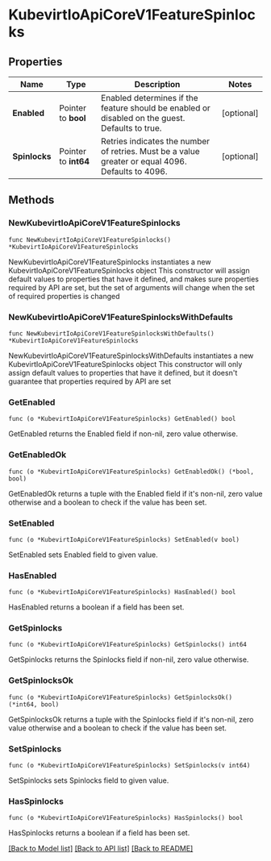 # KubevirtIoApiCoreV1FeatureSpinlocks

## Properties

Name | Type | Description | Notes
------------ | ------------- | ------------- | -------------
**Enabled** | Pointer to **bool** | Enabled determines if the feature should be enabled or disabled on the guest. Defaults to true. | [optional] 
**Spinlocks** | Pointer to **int64** | Retries indicates the number of retries. Must be a value greater or equal 4096. Defaults to 4096. | [optional] 

## Methods

### NewKubevirtIoApiCoreV1FeatureSpinlocks

`func NewKubevirtIoApiCoreV1FeatureSpinlocks() *KubevirtIoApiCoreV1FeatureSpinlocks`

NewKubevirtIoApiCoreV1FeatureSpinlocks instantiates a new KubevirtIoApiCoreV1FeatureSpinlocks object
This constructor will assign default values to properties that have it defined,
and makes sure properties required by API are set, but the set of arguments
will change when the set of required properties is changed

### NewKubevirtIoApiCoreV1FeatureSpinlocksWithDefaults

`func NewKubevirtIoApiCoreV1FeatureSpinlocksWithDefaults() *KubevirtIoApiCoreV1FeatureSpinlocks`

NewKubevirtIoApiCoreV1FeatureSpinlocksWithDefaults instantiates a new KubevirtIoApiCoreV1FeatureSpinlocks object
This constructor will only assign default values to properties that have it defined,
but it doesn't guarantee that properties required by API are set

### GetEnabled

`func (o *KubevirtIoApiCoreV1FeatureSpinlocks) GetEnabled() bool`

GetEnabled returns the Enabled field if non-nil, zero value otherwise.

### GetEnabledOk

`func (o *KubevirtIoApiCoreV1FeatureSpinlocks) GetEnabledOk() (*bool, bool)`

GetEnabledOk returns a tuple with the Enabled field if it's non-nil, zero value otherwise
and a boolean to check if the value has been set.

### SetEnabled

`func (o *KubevirtIoApiCoreV1FeatureSpinlocks) SetEnabled(v bool)`

SetEnabled sets Enabled field to given value.

### HasEnabled

`func (o *KubevirtIoApiCoreV1FeatureSpinlocks) HasEnabled() bool`

HasEnabled returns a boolean if a field has been set.

### GetSpinlocks

`func (o *KubevirtIoApiCoreV1FeatureSpinlocks) GetSpinlocks() int64`

GetSpinlocks returns the Spinlocks field if non-nil, zero value otherwise.

### GetSpinlocksOk

`func (o *KubevirtIoApiCoreV1FeatureSpinlocks) GetSpinlocksOk() (*int64, bool)`

GetSpinlocksOk returns a tuple with the Spinlocks field if it's non-nil, zero value otherwise
and a boolean to check if the value has been set.

### SetSpinlocks

`func (o *KubevirtIoApiCoreV1FeatureSpinlocks) SetSpinlocks(v int64)`

SetSpinlocks sets Spinlocks field to given value.

### HasSpinlocks

`func (o *KubevirtIoApiCoreV1FeatureSpinlocks) HasSpinlocks() bool`

HasSpinlocks returns a boolean if a field has been set.


[[Back to Model list]](../README.md#documentation-for-models) [[Back to API list]](../README.md#documentation-for-api-endpoints) [[Back to README]](../README.md)


